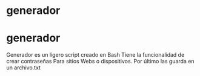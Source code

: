 # generador
# generador

Generador es un ligero script creado en Bash 
Tiene la funcionalidad de crear contraseñas 
Para sitios Webs o dispositivos.
Por último las guarda en un archivo.txt


